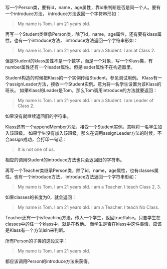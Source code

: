 
写一个Person类，要有id，name，age属性，靠id来判断是否是同一个人。要有一个introduce方法，
introduce方法返回一个字符串形如：

>My name is Tom. I am 21 years old.

再写一个Student类继承Person类，除了id，name，age属性，还有要有klass属性。也有一个introduce方法，
introduce方法返回一个字符串形如：

>My name is Tom. I am 21 years old. I am a Student. I am at Class 2.

但是Student的klass属性不是一个数字，而是一个对象，写一个Klass类，有number属性还有一个leader属性。但是leader属性不在构造器里。

Student构造的时候把Klass的一个实例传给Student，参见测试用例。
Klass有一个assignLeader方法，接收一个Student实例。意为将一名学生设置为该Klass的班长。
如果Klass的Leader是Tom，那么Tom调用introduce的方法就要返回：

>My name is Tom. I am 21 years old. I am a Student. I am Leader of Class 2.

如果没有就继续返回旧的字符串。

Klass还有一个appendMember方法，接受一个Student实例。意味将一名学生加入该班级。
如果学生没有加入该班级，那么在调用assignLeader方法的时候，不会assign成功，会打印一句话：

>It is not one of us.

相应的调用Student的introduce方法也只会返回旧的字符串。

再写一个Teacher类继承Person类，除了id，name，age属性，也有classes属性。也有一个introduce方法，
introduce方法返回一个字符串形如：

>My name is Tom. I am 21 years old. I am a Teacher. I teach Class 2, 3.

如果classes的长度为0，就会返回：

>My name is Tom. I am 21 years old. I am a Teacher. I teach No Class.

Teacher还有一个isTeaching方法，传入一个学生，返回true/false。只要学生在classes中的任一个klass中，就是在教他。
而学生是否在klass中这件事情，应该是Klass有一个方法isIn来判断。

所有Person的子类的这段文字：

>My name is Tom. I am 21 years old.

都应该调用Person的introduce方法来获得。